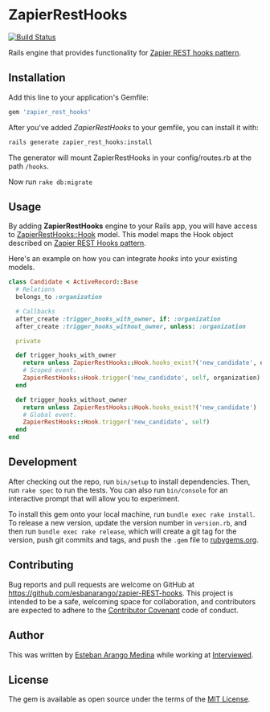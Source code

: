 # ZapierRestHooks
[![Build Status](https://travis-ci.org/esbanarango/zapier-REST-hooks.svg?branch=master)](https://travis-ci.org/esbanarango/zapier-REST-hooks)

Rails engine that provides functionality for [Zapier REST hooks pattern](https://zapier.com/developer/documentation/v2/rest-hooks/).

## Installation

Add this line to your application's Gemfile:

```ruby
gem 'zapier_rest_hooks'
```

After you've added _ZapierRestHooks_ to your gemfile, you can install it with:

````bash
rails generate zapier_rest_hooks:install
````

The generator will mount ZapierRestHooks in your config/routes.rb at the path `/hooks`.

Now run `rake db:migrate`

## Usage

By adding __ZapierRestHooks__ engine to your Rails app, you will have access to [ZapierRestHooks::Hook](https://github.com/esbanarango/zapier-REST-hooks/blob/master/app/models/zapier_rest_hooks/hook.rb) model. This model maps the Hook object described on [Zapier REST Hooks pattern](https://zapier.com/developer/documentation/v2/rest-hooks/#rest-hooks).

Here's an example on how you can integrate _hooks_ into your existing models.

````ruby
class Candidate < ActiveRecord::Base
  # Relations
  belongs_to :organization

  # Callbacks
  after_create :trigger_hooks_with_owner, if: :organization
  after_create :trigger_hooks_without_owner, unless: :organization

  private

  def trigger_hooks_with_owner
    return unless ZapierRestHooks::Hook.hooks_exist?('new_candidate', organization)
    # Scoped event.
    ZapierRestHooks::Hook.trigger('new_candidate', self, organization)
  end

  def trigger_hooks_without_owner
    return unless ZapierRestHooks::Hook.hooks_exist?('new_candidate')
    # Global event.
    ZapierRestHooks::Hook.trigger('new_candidate', self)
  end
end
````

## Development

After checking out the repo, run `bin/setup` to install dependencies. Then, run `rake spec` to run the tests. You can also run `bin/console` for an interactive prompt that will allow you to experiment.

To install this gem onto your local machine, run `bundle exec rake install`. To release a new version, update the version number in `version.rb`, and then run `bundle exec rake release`, which will create a git tag for the version, push git commits and tags, and push the `.gem` file to [rubygems.org](https://rubygems.org).

## Contributing

Bug reports and pull requests are welcome on GitHub at https://github.com/esbanarango/zapier-REST-hooks. This project is intended to be a safe, welcoming space for collaboration, and contributors are expected to adhere to the [Contributor Covenant](http://contributor-covenant.org) code of conduct.


## Author

This was written by [Esteban Arango Medina](http://esbanarango.com) while working at [Interviewed](https://www.interviewed.com/).

## License

The gem is available as open source under the terms of the [MIT License](http://opensource.org/licenses/MIT).

